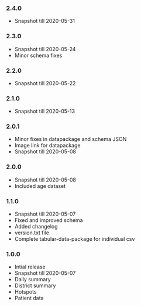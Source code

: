 ### 2.4.0 
* Snapshot till 2020-05-31

### 2.3.0 
* Snapshot till 2020-05-24
* Minor schema fixes

### 2.2.0
* Snapshot till 2020-05-22

### 2.1.0
* Snapshot till 2020-05-13

### 2.0.1
* Minor fixes in datapackage and schema JSON
* Image link for datapackage
* Snapshot till 2020-05-08

### 2.0.0
* Snapshot till 2020-05-08
* Included age dataset

### 1.1.0
* Snapshot till 2020-05-07
* Fixed and improved schema
* Added changelog
* version.txt file
* Complete tabular-data-package for individual csv

### 1.0.0
* Intial release
* Snapshot till 2020-05-07
* Daily summary
* District summary
* Hotspots
* Patient data